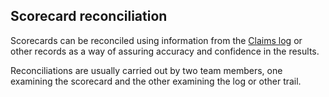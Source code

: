 ## Scorecard reconciliation

Scorecards can be reconciled using information from the [Claims log](help:claimslog) or other records as a way of assuring accuracy and confidence in the results.

Reconciliations are usually carried out by two team members, one examining the scorecard and the other examining the log or other trail. 